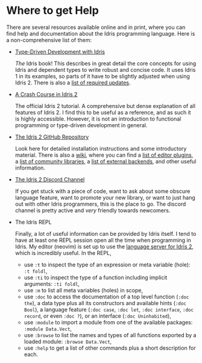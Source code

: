 # Where to get Help

There are several resources available online and in print, where you can find help and documentation about the Idris programming language. Here is a non-comprehensive list of them:

- [Type-Driven Development with Idris](https://www.manning.com/books/type-driven-development-with-idris)

  *The* Idris book! This describes in great detail the core concepts for using Idris and dependent types to write robust and concise code. It uses Idris 1 in its examples, so parts of it have to be slightly adjusted when using Idris 2. There is also a [list of required updates](https://idris2.readthedocs.io/en/latest/typedd/typedd.html).

- [A Crash Course in Idris 2](https://idris2.readthedocs.io/en/latest/tutorial/index.html)

  The official Idris 2 tutorial. A comprehensive but dense explanation of all features of Idris 2. I find this to be useful as a reference, and as such it is highly accessible. However, it is not an introduction to functional programming or type-driven development in general.

- [The Idris 2 GitHub Repository](https://github.com/idris-lang/Idris2)

  Look here for detailed installation instructions and some introductory material. There is also a [wiki](https://github.com/idris-lang/Idris2/wiki), where you can find a [list of editor plugins](https://github.com/idris-lang/Idris2/wiki/The-Idris-editor-experience), a [list of community libraries](https://github.com/idris-lang/Idris2/wiki/Libraries), a [list of external backends](https://github.com/idris-lang/Idris2/wiki/External-backends), and other useful information.

- [The Idris 2 Discord Channel](https://discord.gg/UX68fDs2jc)

  If you get stuck with a piece of code, want to ask about some obscure language feature, want to promote your new library, or want to just hang out with other Idris programmers, this is the place to go. The discord channel is pretty active and *very* friendly towards newcomers.

- The Idris REPL

  Finally, a lot of useful information can be provided by Idris itself. I tend to have at least one REPL session open all the time when programming in Idris. My editor (neovim) is set up to use the [language server for Idris 2](https://github.com/idris-community/idris2-lsp), which is incredibly useful. In the REPL,

  - use `:t` to inspect the type of an expression or meta variable (hole): `:t foldl`,
  - use `:ti` to inspect the type of a function including implicit arguments: `:ti foldl`,
  - use `:m` to list all meta variables (holes) in scope,
  - use `:doc` to access the documentation of a top level function (`:doc the`), a data type plus all its constructors and available hints (`:doc Bool`), a language feature (`:doc case`, `:doc let`, `:doc interface`, `:doc record`, or even `:doc ?`), or an interface (`:doc Uninhabited`),
  - use `:module` to import a module from one of the available packages: `:module Data.Vect`,
  - use `:browse` to list the names and types of all functions exported by a loaded module: `:browse Data.Vect`,
  - use `:help` to get a list of other commands plus a short description for each.
